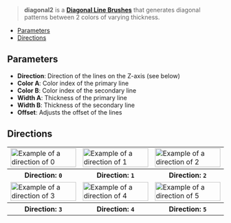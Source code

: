 > **diagonal2** is a **[Diagonal Line Brushes](Diagonal-Line-Brushes)** that generates diagonal patterns between 2 colors of varying thickness.

- [Parameters](#parameters)
- [Directions](#directions)

## Parameters

- **Direction**: Direction of the lines on the Z-axis (see below)
- **Color A**: Color index of the primary line
- **Color B**: Color index of the secondary line
- **Width A**: Thickness of the primary line
- **Width B**: Thickness of the secondary line
- **Offset**: Adjusts the offset of the lines

## Directions

<table>
    <tr>
        <td width="33%"><img width="100%" src="https://s3.amazonaws.com/misc.lachlanmcdonald.com/magicavoxel-shaders/0.10.4/diagonal2_direction0.png" alt="Example of a direction of 0"></td>
        <td width="33%"><img width="100%" src="https://s3.amazonaws.com/misc.lachlanmcdonald.com/magicavoxel-shaders/0.10.4/diagonal2_direction1.png" alt="Example of a direction of 1"></td>
        <td width="33%"><img width="100%" src="https://s3.amazonaws.com/misc.lachlanmcdonald.com/magicavoxel-shaders/0.10.4/diagonal2_direction2.png" alt="Example of a direction of 2"></td>
    </tr>
    <tr>
        <th>Direction: <code>0</code></th>
        <th>Direction: <code>1</code></th>
        <th>Direction: <code>2</code></th>
    </tr>
    <tr>
        <td width="33%"><img width="100%" src="https://s3.amazonaws.com/misc.lachlanmcdonald.com/magicavoxel-shaders/0.10.4/diagonal2_direction3.png" alt="Example of a direction of 3"></td>
        <td width="33%"><img width="100%" src="https://s3.amazonaws.com/misc.lachlanmcdonald.com/magicavoxel-shaders/0.10.4/diagonal2_direction4.png" alt="Example of a direction of 4"></td>
        <td width="33%"><img width="100%" src="https://s3.amazonaws.com/misc.lachlanmcdonald.com/magicavoxel-shaders/0.10.4/diagonal2_direction5.png" alt="Example of a direction of 5"></td>
    </tr>
    <tr>
        <th>Direction: <code>3</code></th>
        <th>Direction: <code>4</code></th>
        <th>Direction: <code>5</code></th>
    </tr>
</table>
